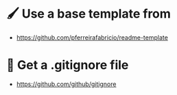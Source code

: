 # 🖌️ Use a base template from
- https://github.com/pferreirafabricio/readme-template

# 📃 Get a .gitignore file
- https://github.com/github/gitignore
